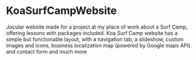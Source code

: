 # KoaSurfCampWebsite
Jocular website made for a project at my place of work about a Surf Camp, offering lessons with packages included. Koa Surf Camp website has a simple but functionable layout, with a navigation tab, a slideshow, custom images and icons, business localization map (powered by Google maps API) and contact form and much more
